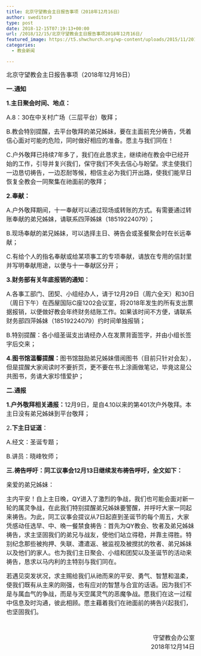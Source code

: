 ```yaml
---
title: 北京守望教会主日报告事项（2018年12月16日）
author: sweditor3
type: post
date: 2018-12-15T07:19:13+00:00
url: /2018/12/15/北京守望教会主日报告事项2018年12月16日/
featured_image: https://t5.shwchurch.org/wp-content/uploads/2015/11/20151120-400x288.jpg
categories:
  - 教会新闻

---
```

<span style="font-size: 12pt;">北京守望教会主日报告事项（2018年12月16日）</span>

<!--more-->

**<span style="font-size: 12pt;">一.通知</span>**

**<span style="font-size: 12pt;">1.主日聚会时间、地点：</span>**

<span style="font-size: 12pt;">A.8：30在中关村广场（三层平台）敬拜；</span>

<span style="font-size: 12pt;">B.教会特别提醒，去平台敬拜的弟兄姊妹，要在主面前充分祷告，凭着信心面对可能的危险，同时做好相应的准备。愿主与我们同在！</span>

<span style="font-size: 12pt;">C.户外敬拜已持续7年多了，我们在此恳求主，继续祂在教会中已经开始的工作，引导并复兴我们，保守我们不失去信心与盼望。求主使我们一边恳切祷告，一边忍耐等候，相信主必为我们开出路，使我们能早日恢复全教会一同聚集在祂面前的敬拜；</span>

**<span style="font-size: 12pt;">2.奉献：</span>**

<span style="font-size: 12pt;">A.户外敬拜期间，十一奉献可以通过现场或转账的方式。有需要通过转账奉献的弟兄姊妹，请联系四萍姊妹（18519224079）；</span>

<span style="font-size: 12pt;">B.现场奉献的弟兄姊妹，可以选择主日、祷告会或圣餐聚会时在长远奉献；</span>

<span style="font-size: 12pt;">C.有给个人的指名奉献或给某项事工的专项奉献，请放在专用的信封里并写明奉献用途，以便与十一奉献区分开；</span>

**<span style="font-size: 12pt;">3.财务部有关年底报销的通知：</span>**

<span style="font-size: 12pt;">A.各事工部门、团契、小组经办人，请于12月29日（周六全天）和30日（周日下午）在西屋国际C座1202会议室，将2018年发生的所有支出票据报销，以便做好教会年终财务结账工作。如果该时间不方便，请联系财务部四萍姊妹（18519224079）约时间单独报销；</span>

<span style="font-size: 12pt;">B.特别提醒：各小组圣诞支出请经办人在发票背面签字，并由小组长签字后交来；</span>

<span style="font-size: 12pt;"><strong>4.图书馆温馨提醒：</strong>图书馆鼓励弟兄姊妹借阅图书（目前只针对会友），但是提醒大家阅读时不要折页，更不要在书上涂画做笔记，毕竟这是公共图书，务请大家珍惜爱护；</span>

**<span style="font-size: 12pt;">二.通报</span>**

<span style="font-size: 12pt;"><strong>1.户外敬拜相关通报：</strong>12月9日，是自4.10以来的第401次户外敬拜。本主日没有弟兄姊妹到平台敬拜；</span>

<span style="font-size: 12pt;">2<strong>.下主日证道</strong>：</span>

<span style="font-size: 12pt;">A.经文：圣诞专题；</span>

<span style="font-size: 12pt;">B.讲员：晓峰牧师；</span>

**<span style="font-size: 12pt;">三.祷告呼吁：同工议事会12月13日继续发布祷告呼吁，全文如下：</span>**

<span style="font-size: 12pt;">亲爱的弟兄姊妹：</span>

<span style="font-size: 12pt;">主内平安！自上主日晚，QY进入了激烈的争战，我们也可能会面对新一轮的属灵争战，在此我们特别提醒弟兄姊妹要警醒，并呼吁大家一同起来祷告。为此，同工议事会提议从7日起直到圣诞节的每个周五，大家凭感动任选早、中、晚一餐禁食祷告：首先为QY教会、牧者及弟兄姊妹祷告，求主坚固我们的弟兄与战友，使他们站立得稳，并靠主得胜。特别纪念那些被拘押、失联、遭遣返、被监视及被搅扰的牧者、弟兄姊妹以及他们的家人。也为我们主日聚会、小组和团契以及圣诞节的活动来祷告，恳求以马内利的主特别与我们同在。</span>

<span style="font-size: 12pt;">若遇见突发状况，求主赐给我们从祂而来的平安、勇气、智慧和温柔，使我们既有从主来的刚强，也有应对的智慧与合宜的话语。因为我们不是与属血气的争战，而是与天空属灵气的恶魔争战。愿我们在这一过程中信息及时沟通，彼此相顾。愿主藉着我们在祂面前的祷告兴起我们，也坚固我们。</span>

&nbsp;

<p style="text-align: right;">
  <span style="font-size: 12pt;">守望教会办公室</span><br /> <span style="font-size: 12pt;">2018年12月14日</span>
</p>
